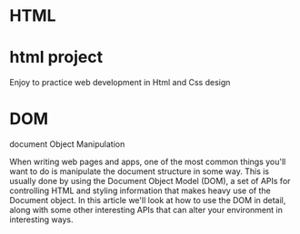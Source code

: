 # HTML
# html project

Enjoy to practice web development in Html and Css design

# DOM 
document Object Manipulation

When writing web pages and apps, one of the most common things you'll want to do is manipulate the document structure in some way. This is usually done by using the Document Object Model (DOM), a set of APIs for controlling HTML and styling information that makes heavy use of the Document object. In this article we'll look at how to use the DOM in detail, along with some other interesting APIs that can alter your environment in interesting ways.
